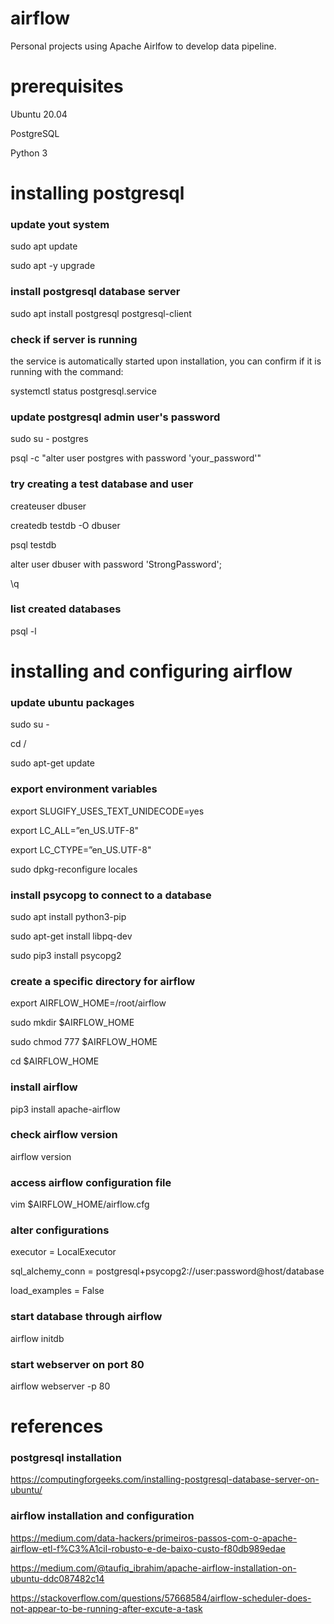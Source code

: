 # airflow
Personal projects using Apache Airlfow to develop data pipeline.

# prerequisites
Ubuntu 20.04

PostgreSQL

Python 3

# installing postgresql
### update yout system
sudo apt update

sudo apt -y upgrade

### install postgresql database server
sudo apt install postgresql postgresql-client

### check if server is running
the service is automatically started upon installation, you can confirm if it is running with the command:

systemctl status postgresql.service

### update postgresql admin user's password
sudo su - postgres

psql -c "alter user postgres with password 'your_password'"

### try creating a test database and user

createuser dbuser

createdb testdb -O dbuser

psql testdb

alter user dbuser with password 'StrongPassword';

\q

### list created databases

psql -l

# installing and configuring airflow
### update ubuntu packages
sudo su -

cd /

sudo apt-get update

### export environment variables
export SLUGIFY_USES_TEXT_UNIDECODE=yes

export LC_ALL=”en_US.UTF-8"

export LC_CTYPE=”en_US.UTF-8"

sudo dpkg-reconfigure locales

### install psycopg to connect to a database
sudo apt install python3-pip

sudo apt-get install libpq-dev

sudo pip3 install psycopg2

### create a specific directory for airflow
export AIRFLOW_HOME=/root/airflow

sudo mkdir $AIRFLOW_HOME

sudo chmod 777 $AIRFLOW_HOME

cd $AIRFLOW_HOME

### install airflow
pip3 install apache-airflow

### check airflow version
airflow version

### access airflow configuration file
vim $AIRFLOW_HOME/airflow.cfg

### alter configurations
executor = LocalExecutor

sql_alchemy_conn = postgresql+psycopg2://user:password@host/database

load_examples = False

### start database through airflow
airflow initdb

### start webserver on port 80
airflow webserver -p 80

# references
### postgresql installation

https://computingforgeeks.com/installing-postgresql-database-server-on-ubuntu/

### airflow installation and configuration

https://medium.com/data-hackers/primeiros-passos-com-o-apache-airflow-etl-f%C3%A1cil-robusto-e-de-baixo-custo-f80db989edae

https://medium.com/@taufiq_ibrahim/apache-airflow-installation-on-ubuntu-ddc087482c14

https://stackoverflow.com/questions/57668584/airflow-scheduler-does-not-appear-to-be-running-after-excute-a-task

